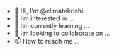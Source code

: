 - 👋 Hi, I’m @climatekrishi
- 👀 I’m interested in ...
- 🌱 I’m currently learning ...
- 💞️ I’m looking to collaborate on ...
- 📫 How to reach me ...

<!---
climatekrishi/climatekrishi is a ✨ special ✨ repository because its `README.md` (this file) appears on your GitHub profile.
You can click the Preview link to take a look at your changes.
--->
